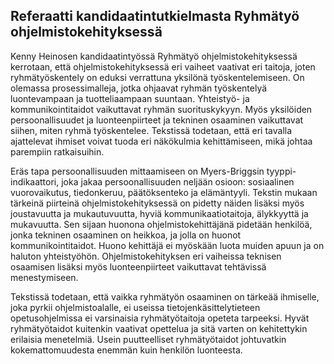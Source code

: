 ## Referaatti kandidaatintutkielmasta Ryhmätyö ohjelmistokehityksessä
Kenny Heinosen kandidaatintyössä Ryhmätyö ohjelmistokehityksessä kerrotaan, että ohjelmistokehityksessä eri vaiheet vaativat eri taitoja, joten ryhmätyöskentely on eduksi verrattuna yksilönä työskentelemiseen. On olemassa prosessimalleja, jotka ohjaavat ryhmän työskentelyä luontevampaan ja tuotteliaampaan suuntaan. Yhteistyö- ja kommunikointitaidot vaikuttavat ryhmän suorituskykyyn. Myös yksilöiden persoonallisuudet ja luonteenpiirteet ja tekninen osaaminen vaikuttavat siihen, miten ryhmä työskentelee. Tekstissä todetaan, että eri tavalla ajattelevat ihmiset voivat tuoda eri näkökulmia kehittämiseen, mikä johtaa parempiin ratkaisuihin. 

Eräs tapa persoonallisuuden mittaamiseen on Myers-Briggsin tyyppi-indikaattori, joka jakaa persoonallisuuden neljään osioon: sosiaalinen vuorovaikutus, tiedonkeruu, päätöksenteko ja elämäntyyli. Tekstin mukaan tärkeinä piirteinä ohjelmistokehityksessä on pidetty näiden lisäksi myös joustavuutta ja mukautuvuutta, hyviä kommunikaatiotaitoja, älykkyyttä ja mukavuutta. Sen sijaan huonona ohjelmistokehittäjänä pidetään henkilöä, jonka tekninen osaaminen on heikkoa, ja jolla on huonot kommunikointitaidot. Huono kehittäjä ei myöskään luota muiden apuun ja on haluton yhteistyöhön. Ohjelmistokehityksen eri vaiheissa teknisen osaamisen lisäksi myös luonteenpiirteet vaikuttavat tehtävissä menestymiseen. 

Tekstissä todetaan, että vaikka ryhmätyön osaaminen on tärkeää ihmiselle, joka pyrkii ohjelmistoalalle, ei useissa tietojenkäsittelytieteen opetusohjelmissa ei varsinaisia ryhmätyötaitoja opeteta tarpeeksi. Hyvät ryhmätyötaidot kuitenkin vaativat opettelua ja sitä varten on kehitettykin erilaisia menetelmiä. Usein puutteelliset ryhmätyötaidot johtuvatkin kokemattomuudesta enemmän kuin henkilön luonteesta.

